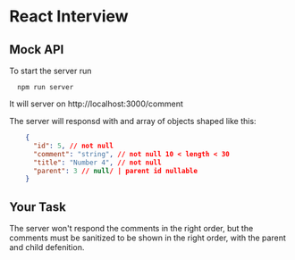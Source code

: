 # React Interview

## Mock API
To start the server run 
```
  npm run server
```
It will server on http://localhost:3000/comment

The server will responsd with and array of objects shaped like this:
```json
    {
      "id": 5, // not null
      "comment": "string", // not null 10 < length < 30
      "title": "Number 4", // not null
      "parent": 3 // null/ | parent id nullable
    }
```

## Your Task
The server won't respond the comments in the right order, but the comments must be sanitized to be shown in the right order, with the parent and child defenition.


